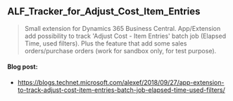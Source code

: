 ## ALF_Tracker_for_Adjust_Cost_Item_Entries
> Small extension for Dynamics 365 Business Central.
> App/Extension add possibility to track 'Adjust Cost - Item Entries' batch job (Elapsed Time, used filters).
> Plus the feature that add some sales orders/purchase orders (work for sandbox only, for test purpose).

#### Blog post: 
- https://blogs.technet.microsoft.com/alexef/2018/09/27/app-extension-to-track-adjust-cost-item-entries-batch-job-elapsed-time-used-filters/
